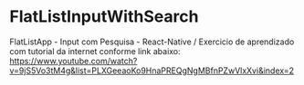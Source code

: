 # FlatListInputWithSearch
FlatListApp - Input com Pesquisa - React-Native / 
Exercicio de aprendizado com tutorial da internet conforme link abaixo:
https://www.youtube.com/watch?v=9jS5Vo3tM4g&list=PLXGeeaoKo9HnaPREQgNgMBfnPZwVlxXvi&index=2
